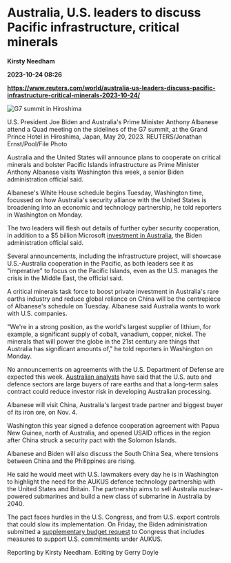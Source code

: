 # Australia, U.S. leaders to discuss Pacific infrastructure, critical minerals
**Kirsty Needham**

**2023-10-24 08:26**

**https://www.reuters.com/world/australia-us-leaders-discuss-pacific-infrastructure-critical-minerals-2023-10-24/**

![G7 summit in Hiroshima](https://www.reuters.com/resizer/vexP1fPAH5EdVqJDv0knumvWw48=/1920x0/filters:quality(80)/cloudfront-us-east-2.images.arcpublishing.com/reuters/II34GKL6H5NDBL4MRQJ67X2D5M.jpg)

U.S. President Joe Biden and Australia's Prime Minister Anthony Albanese attend a Quad meeting on the sidelines of the G7 summit, at the Grand Prince Hotel in Hiroshima, Japan, May 20, 2023. REUTERS/Jonathan Ernst/Pool/File Photo

Australia and the United States will announce plans to cooperate on critical minerals and bolster Pacific Islands infrastructure as Prime Minister Anthony Albanese visits Washington this week, a senior Biden administration official said.

Albanese's White House schedule begins Tuesday, Washington time, focussed on how Australia's security alliance with the United States is broadening into an economic and technology partnership, he told reporters in Washington on Monday.

The two leaders will flesh out details of further cyber security cooperation, in addition to a $5 billion Microsoft [investment in Australia](https://www.reuters.com/technology/microsoft-spend-32b-australia-ai-regulation-looms-2023-10-23/), the Biden administration official said.

Several announcements, including the infrastructure project, will showcase U.S.-Australia cooperation in the Pacific, as both leaders see it as "imperative" to focus on the Pacific Islands, even as the U.S. manages the crisis in the Middle East, the official said.

A critical minerals task force to boost private investment in Australia's rare earths industry and reduce global reliance on China will be the centrepiece of Albanese's schedule on Tuesday. Albanese said Australia wants to work with U.S. companies.

"We're in a strong position, as the world's largest supplier of lithium, for example, a significant supply of cobalt, vanadium, copper, nickel. The minerals that will power the globe in the 21st century are things that Australia has significant amounts of," he told reporters in Washington on Monday.

No announcements on agreements with the U.S. Department of Defense are expected this week. [Australian analysts](https://www.reuters.com/world/asia-pacific/aukus-critical-minerals-focus-australian-pm-us-trip-2023-10-20/) have said that the U.S. auto and defence sectors are large buyers of rare earths and that a long-term sales contract could reduce investor risk in developing Australian processing.

Albanese will visit China, Australia's largest trade partner and biggest buyer of its iron ore, on Nov. 4.

Washington this year signed a defence cooperation agreement with Papua New Guinea, north of Australia, and opened USAID offices in the region after China struck a security pact with the Solomon Islands.

Albanese and Biden will also discuss the South China Sea, where tensions between China and the Philippines are rising.

He said he would meet with U.S. lawmakers every day he is in Washington to highlight the need for the AUKUS defence technology partnership with the United States and Britain. The partnership aims to sell Australia nuclear-powered submarines and build a new class of submarine in Australia by 2040.

The pact faces hurdles in the U.S. Congress, and from U.S. export controls that could slow its implementation. On Friday, the Biden administration submitted a [supplementary budget request](https://www.reuters.com/world/asia-pacific/aukus-critical-minerals-focus-australian-pm-us-trip-2023-10-20/) to Congress that includes measures to support U.S. commitments under AUKUS.

Reporting by Kirsty Needham. Editing by Gerry Doyle